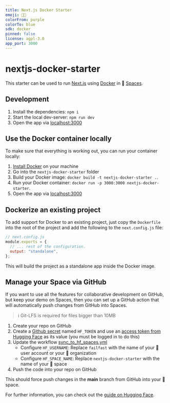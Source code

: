 ```yaml
---
title: Next.js Docker Starter
emoji: 🐳🤘
colorFrom: purple
colorTo: blue
sdk: docker
pinned: false
license: agpl-3.0
app_port: 3000
---
```


# nextjs-docker-starter

This starter can be used to run [Next.js](https://nextjs.org/) using [Docker](https://huggingface.co/docs/hub/spaces-sdks-docker) in 🤗 [Spaces](https://huggingface.co/spaces).

## Development

1. Install the dependencies: `npm i`
2. Start the local dev-server: `npm run dev`
3. Open the app via [localhost:3000](http://localhost:3000)

## Use the Docker container locally

To make sure that everything is working out, you can run your container locally:

1. [Install Docker](https://docs.docker.com/get-docker/) on your machine
2. Go into the `nextjs-docker-starter` folder
3. Build your Docker image: `docker build -t nextjs-docker-starter .`.
4. Run your Docker container: `docker run -p 3000:3000 nextjs-docker-starter`.
5. Open the app via [localhost:3000](http://localhost:3000)

## Dockerize an existing project

To add support for Docker to an existing project, just copy the `Dockerfile` into the root of the project and add the following to the `next.config.js` file:

```js
// next.config.js
module.exports = {
  // ... rest of the configuration.
  output: "standalone",
};
```

This will build the project as a standalone app inside the Docker image.

## Manage your Space via GitHub

If you want to use all the features for collaborative development on GitHub, but keep your demo on Spaces, then you can set up a GitHub action that will automatically push changes from GitHub into Spaces.

> ℹ️ Git-LFS is required for files bigger than 10MB

1. Create your repo on GitHub
2. Create a [Github secret](https://docs.github.com/en/actions/security-guides/encrypted-secrets#creating-encrypted-secrets-for-a-repository) named `HF_TOKEN` and use an [access token from Hugging Face](https://huggingface.co/settings/tokens) as its value (you must be logged in to do this)
3. Update the workflow [sync_to_hf_spaces.yml](.github/worfkows/sync_to_hf_spaces.yml)
   - Configure `HF_USERNAME`: Replace `failfast` with the name of your 🤗 user account or your 🤗 organization
   - Configure `HF_SPACE_NAME`: Replace `nextjs-docker-starter` with the name of your 🤗 space
4. Push the code into your repo on GitHub

This should force push changes in the **main** branch from GitHub into your 🤗 space.

For further information, you can check out the [guide on Hugging Face](https://huggingface.co/docs/hub/spaces-github-actions).
